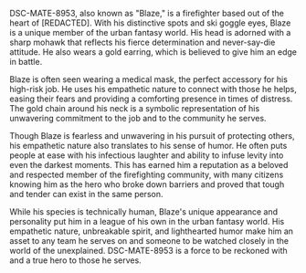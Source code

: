DSC-MATE-8953, also known as "Blaze," is a firefighter based out of the heart of [REDACTED]. With his distinctive spots and ski goggle eyes, Blaze is a unique member of the urban fantasy world. His head is adorned with a sharp mohawk that reflects his fierce determination and never-say-die attitude. He also wears a gold earring, which is believed to give him an edge in battle.

Blaze is often seen wearing a medical mask, the perfect accessory for his high-risk job. He uses his empathetic nature to connect with those he helps, easing their fears and providing a comforting presence in times of distress. The gold chain around his neck is a symbolic representation of his unwavering commitment to the job and to the community he serves.

Though Blaze is fearless and unwavering in his pursuit of protecting others, his empathetic nature also translates to his sense of humor. He often puts people at ease with his infectious laughter and ability to infuse levity into even the darkest moments. This has earned him a reputation as a beloved and respected member of the firefighting community, with many citizens knowing him as the hero who broke down barriers and proved that tough and tender can exist in the same person.

While his species is technically human, Blaze's unique appearance and personality put him in a league of his own in the urban fantasy world. His empathetic nature, unbreakable spirit, and lighthearted humor make him an asset to any team he serves on and someone to be watched closely in the world of the unexplained. DSC-MATE-8953 is a force to be reckoned with and a true hero to those he serves.